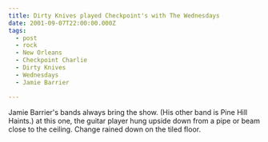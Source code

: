 ```yaml
---
title: Dirty Knives played Checkpoint's with The Wednesdays
date: 2001-09-07T22:00:00.000Z
tags:
  - post 
  - rock
  - New Orleans
  - Checkpoint Charlie
  - Dirty Knives
  - Wednesdays
  - Jamie Barrier

---
```


Jamie Barrier's bands always bring the show. (His other band is Pine Hill Haints.) at this one, the guitar player hung upside down from a pipe or beam close to the ceiling. Change rained down on the tiled floor.